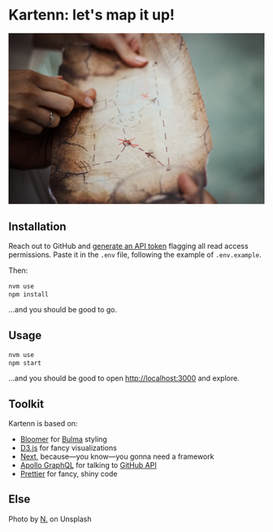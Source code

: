 # Kartenn: let's map it up!

![](docs/images/n-RFId0_7kep4-unsplash.jpg)

## Installation

Reach out to GitHub and [generate an API token](https://github.com/settings/tokens) flagging all read access permissions. Paste it in the `.env` file, following the example of `.env.example`.

Then:

```
nvm use
npm install
```

...and you should be good to go.

## Usage

```
nvm use
npm start
```

...and you should be good to open [http://localhost:3000](http://localhost:3000) and explore.

## Toolkit

Kartenn is based on:

- [Bloomer](https://bloomer.js.org/#/) for [Bulma](https://bulma.io/) styling
- [D3.js](https://d3js.org/) for fancy visualizations
- [Next](https://github.com/zeit/next.js), because—you know—you gonna need a framework
- [Apollo GraphQL](https://www.apollographql.com/) for talking to [GitHub API](https://developer.github.com/v4/)
- [Prettier](https://prettier.io/) for fancy, shiny code

## Else

Photo by [N.](https://unsplash.com/@ellladee?utm_medium=referral&utm_campaign=photographer-credit&utm_content=creditBadge) on Unsplash
